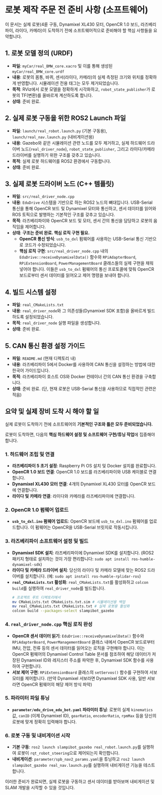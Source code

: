 # 로봇 제작 주문 전 준비 사항 (소프트웨어)

이 문서는 실제 로봇(4륜 구동, Dynamixel XL430 모터, OpenCR 1.0 보드, 라즈베리파이, 라이다, 카메라)이 도착하기 전에 소프트웨어적으로 준비해야 할 핵심 사항들을 요약합니다.

## 1. 로봇 모델 정의 (URDF)

*   **파일**: `myCar/real_BMW_core.xacro` 및 이를 통해 생성된 `myCar/real_BMW_core.urdf`
*   **내용**: 로봇의 몸통, 바퀴, 센서(라이다, 카메라)의 실제 측정된 크기와 위치를 정확하게 반영합니다. 시뮬레이션 전용 태그는 모두 제거되었습니다.
*   **목적**: RViz에서 로봇 모델을 정확하게 시각화하고, `robot_state_publisher`가 로봇의 TF(변환)를 올바르게 계산하도록 합니다.
*   **상태**: 준비 완료.

## 2. 실제 로봇 구동을 위한 ROS2 Launch 파일

*   **파일**: `launch/real_robot.launch.py` (기본 구동용), `launch/real_nav.launch.py` (내비게이션용)
*   **내용**: Gazebo와 같은 시뮬레이션 관련 노드를 모두 제거하고, 실제 하드웨어 드라이버 노드(`real_driver_node`), `robot_state_publisher`, 그리고 라이다/카메라 드라이버를 실행하기 위한 구조를 갖추고 있습니다.
*   **목적**: 실제 로봇 하드웨어를 ROS2 환경에서 구동합니다.
*   **상태**: 준비 완료.

## 3. 실제 로봇 드라이버 노드 (C++ 템플릿)

*   **파일**: `src/real_driver_node.cpp`
*   **내용**: `EduDrive` 시스템을 기반으로 하는 ROS2 노드의 뼈대입니다. USB-Serial 통신을 통해 OpenCR 보드 및 Dynamixel 모터와 통신하고, 센서 데이터를 읽어와 ROS 토픽으로 발행하는 기본적인 구조를 갖추고 있습니다.
*   **목적**: 라즈베리파이와 OpenCR 보드 및 모터, 센서 간의 통신을 담당하고 로봇의 움직임을 제어합니다.
*   **상태**: **구조는 준비 완료. 핵심 로직 구현 필요.**
    *   **OpenCR 통신 방식**: `usb_to_dxl` 펌웨어를 사용하는 USB-Serial 통신 기반으로 코드가 수정되었습니다.
    *   **핵심 로직 구현**: `src/real_driver_node.cpp` 내의 `EduDrive::receiveDynamixelData()` 함수와 `RPiAdapterBoard`, `RPiExtensionBoard`, `PowerManagementBoard` 클래스들의 실제 구현을 채워 넣어야 합니다. 이들은 `usb_to_dxl` 펌웨어의 통신 프로토콜에 맞춰 OpenCR 보드로부터 센서 데이터를 읽어오고 제어 명령을 보내야 합니다.

## 4. 빌드 시스템 설정

*   **파일**: `real_CMakeLists.txt`
*   **내용**: `real_driver_node`와 그 의존성들(Dynamixel SDK 포함)을 올바르게 빌드하도록 설정되었습니다.
*   **목적**: `real_driver_node` 실행 파일을 생성합니다.
*   **상태**: 준비 완료.

## 5. CAN 통신 환경 설정 가이드

*   **파일**: `README.md` (현재 디렉토리 내)
*   **내용**: 라즈베리파이 5에서 Docker를 사용하여 CAN 통신을 설정하는 방법에 대한 한국어 가이드입니다.
*   **목적**: 라즈베리파이 호스트 OS와 Docker 컨테이너 간의 CAN 통신 환경을 구축합니다.
*   **상태**: 준비 완료. (단, 현재 로봇은 USB-Serial 통신을 사용하므로 직접적인 관련은 적음)

## 요약 및 실제 장비 도착 시 해야 할 일

실제 로봇이 도착하기 전에 소프트웨어의 **기본적인 구조와 틀은 모두 준비되었습니다.**

로봇이 도착하면, 다음의 **핵심 하드웨어 설정 및 소프트웨어 구현/튜닝 작업**에 집중해야 합니다.

### 1. 하드웨어 조립 및 연결

*   **라즈베리파이 5 초기 설정**: Raspberry Pi OS 설치 및 Docker 설치를 완료합니다.
*   **OpenCR 1.0 보드 연결**: OpenCR 1.0 보드를 라즈베리파이와 USB 케이블로 연결합니다.
*   **Dynamixel XL430 모터 연결**: 4개의 Dynamixel XL430 모터를 OpenCR 보드에 연결합니다.
*   **라이다 및 카메라 연결**: 라이다와 카메라를 라즈베리파이에 연결합니다.

### 2. OpenCR 1.0 펌웨어 업로드

*   **`usb_to_dxl.ino` 펌웨어 업로드**: OpenCR 보드에 `usb_to_dxl.ino` 펌웨어를 업로드합니다. 이 펌웨어는 OpenCR을 USB-Serial 브릿지로 작동시킵니다.

### 3. 라즈베리파이 소프트웨어 설정 및 빌드

*   **Dynamixel SDK 설치**: 라즈베리파이에 Dynamixel SDK를 설치합니다. (ROS2 패키지 형태로 설치하는 것이 가장 편리합니다: `sudo apt install ros-humble-dynamixel-sdk`)
*   **라이다 및 카메라 드라이버 설치**: 당신의 라이다 및 카메라 모델에 맞는 ROS2 드라이버를 설치합니다. (예: `sudo apt install ros-humble-rplidar-ros`)
*   **`real_CMakeLists.txt` 활성화**: `real_CMakeLists.txt`를 활성화하고 `colcon build`를 실행하여 `real_driver_node`를 빌드합니다.
    ```bash
    # 프로젝트 루트 디렉토리에서
    mv CMakeLists.txt CMakeLists.txt.sim # 시뮬레이션용 백업
    mv real_CMakeLists.txt CMakeLists.txt # 실제 로봇용 활성화
    colcon build --packages-select slampibot_gazebo
    ```

### 4. `real_driver_node.cpp` 핵심 로직 완성

*   **OpenCR 센서 데이터 읽기**: `EduDrive::receiveDynamixelData()` 함수와 `RPiAdapterBoard`, `PowerManagementBoard` 클래스 내에서 OpenCR 보드로부터 IMU, 전압, 전류 등의 센서 데이터를 읽어오는 로직을 구현해야 합니다. 이는 OpenCR 펌웨어의 Dynamixel Control Table 문서를 참조하여 해당 데이터가 저장된 Dynamixel ID와 레지스터 주소를 파악한 후, Dynamixel SDK 함수를 사용하여 구현합니다.
*   **서보 제어 구현**: `RPiExtensionBoard` 클래스의 `setServos()` 함수를 구현하여 서보 모터를 제어합니다. (만약 Dynamixel 서보라면 Dynamixel SDK 사용, 일반 서보라면 OpenCR 펌웨어의 해당 제어 방식 파악)

### 5. 파라미터 파일 튜닝

*   **`parameter/edu_drive_edu_bot.yaml` 파라미터 튜닝**: 로봇의 실제 `kinematics` 값, `canID` (이제 Dynamixel ID), `gearRatio`, `encoderRatio`, `rpmMax` 등을 당신의 로봇에 맞게 정확히 입력해야 합니다.

### 6. 로봇 구동 및 내비게이션 시작

*   **기본 구동**: `ros2 launch slampibot_gazebo real_robot.launch.py`를 실행하여 로봇이 `rqt_robot_steering`으로 제어되는지 확인합니다.
*   **내비게이션**: `parameter/spb_nav2_params.yaml`을 튜닝하고 `ros2 launch slampibot_gazebo real_nav.launch.py`를 실행하여 내비게이션 기능을 테스트합니다.

이러한 준비가 완료되면, 실제 로봇을 구동하고 센서 데이터를 받아보며 내비게이션 및 SLAM 개발을 시작할 수 있을 것입니다.